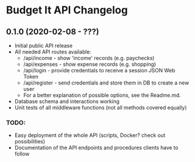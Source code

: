 # Budget It API Changelog

## 0.1.0 (2020-02-08 - ???)
* Initial public API release
* All needed API routes available:
  * /api/income - show 'income' records (e.g. paychecks)
  * /api/expenses - show expense records (e.g. shopping)
  * /api/login - provide credentials to receive a session JSON Web Token
  * /api/register - send credentials and store them in DB to create a new user
  * For a better explanation of possible options, see the Readme.md.
* Database schema and interactions working
* Unit tests of all middleware functions (not all methods covered equally)

### TODO:
* Easy deployment of the whole API (scripts, Docker? check out possibilities)
* Documentation of the API endpoints and procedures clients have to follow
